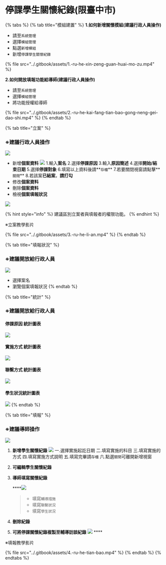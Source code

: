 # 停課學生關懷紀錄\(限臺中市\)

{% tabs %}
{% tab title="模組建置" %}
**1.如何新增關懷模組\(建議行政人員操作\)**

* 請至`系統管理`
* 選擇`模組管理`
* 點選`新增模組`
* 新增`停課學生關懷紀錄`

{% file src="../.gitbook/assets/1.-ru-he-xin-zeng-guan-huai-mo-zu.mp4" %}

**2.如何開放填報功能給導師\(建議行政人員操作\)**

* 請至`系統管理`
* 選擇`模組管理`
* 將功能授權給導師

{% file src="../.gitbook/assets/2.-ru-he-kai-fang-tian-bao-gong-neng-gei-dao-shi.mp4" %}
{% endtab %}

{% tab title="立案" %}
### ※建議行政人員操作

![](../.gitbook/assets/ting-ke-xue-sheng-guan-huai-li-an-1.png)

* 新增**個案資料**   ![](../.gitbook/assets/ting-ke-xue-sheng-guan-huai-li-an-2.png)  1.輸入**案名** 2.選擇**停課原因** 3.輸入**原因簡述** 4.選擇**開始/結束日期** 5.選擇**停課對象** 6.填寫以上資料後請**`存檔`** 7.若要關閉視窗請點擊**`關閉`** 8.若該案**已結案**，**請打勾** 
* 修改**個案資料**
* 刪除**個案資料**
* 檢視**個案填報狀況**  

![](../.gitbook/assets/ting-ke-xue-sheng-guan-huai-li-an-3.png)

{% hint style="info" %}
建議區別立案者與填報者的權限功能。
{% endhint %}

※立案教學影片

{% file src="../.gitbook/assets/3.-ru-he-li-an.mp4" %}
{% endtab %}

{% tab title="填報狀況" %}
### ※建議開放給行政人員

![](../.gitbook/assets/ting-ke-guan-huai-tian-bao-zhuang-kuang-1.png)

* 選擇案名
* 瀏覽個案填報狀況
{% endtab %}

{% tab title="統計" %}
### ※建議開放給行政人員

#### 停課原因 統計圖表

![](../.gitbook/assets/ting-ke-xue-sheng-guan-huai-ting-ke-yuan-yin-tong-ji.png)

#### 實施方式 統計圖表

![](../.gitbook/assets/ting-ke-xue-sheng-guan-huai-shi-shi-fang-shi-tong-ji.png)

#### 聯繫方式 統計圖表

![](../.gitbook/assets/ting-ke-xue-sheng-guan-huai-lian-xi-fang-shi-tong-ji.png)

#### 學生狀況統計圖表

![](../.gitbook/assets/ting-ke-xue-sheng-guan-huai-xue-sheng-zhuang-kuang-tong-ji.png)
{% endtab %}

{% tab title="填報" %}
### ※建議導師操作

![](../.gitbook/assets/ting-ke-xue-sheng-guan-huai-ji-lu-tian-bao-1.png)

1. **新增學生關懷紀錄**  ![](../.gitbook/assets/ting-ke-xue-sheng-guan-huai-ji-lu-tian-bao-2.png)  一.選擇實施起訖日期 二.填寫實施的科目 三.填寫實施的方式 四.填寫實施方式說明 五.填寫完畢請`存檔` 六.點選`關閉`可離開新增視窗 
2. **可編輯學生關懷紀錄** 
3. **導師填寫關懷紀錄**  


    ****![](../.gitbook/assets/ting-ke-xue-sheng-guan-huai-ji-lu-tian-bao-3.png) 

   > * 填寫`輔導措施`
   > * 填寫`聯繫狀況`
   > * 填寫`學生狀況`

4. **刪除紀錄**
5. **可將停課關懷紀錄複製至輔導訪談紀錄** ![](../.gitbook/assets/ting-ke-xue-sheng-guan-huai-ji-lu-tian-bao-4.png)  ****

※填報教學影片

{% file src="../.gitbook/assets/4.-ru-he-tian-bao.mp4" %}
{% endtab %}
{% endtabs %}





